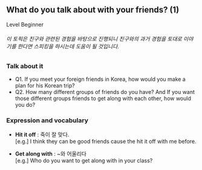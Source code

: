 ## What do you talk about with your friends? (1)
Level Beginner
###### 이 토픽은 친구와 관련된 경험을 바탕으로 진행되니 친구와의 과거 경험을 토대로 이야기를 한다면 스피킹을 하시는데 도움이 될 것입니다.

### Talk about it
- Q1. If you meet your foreign friends in Korea, how would you make a plan for his Korean trip?
- Q2. How many different groups of friends do you have? And If you want those different groups friends to get along with each other, how would you do?
### Expression and vocabulary
- **Hit it off** : 죽이 잘 맞다.  
[e.g.] I think they can be good friends cause the hit it off with me before.

- **Get along with** : ~와 어울리다  
[e.g.] Who do you want to get along with in your class?


